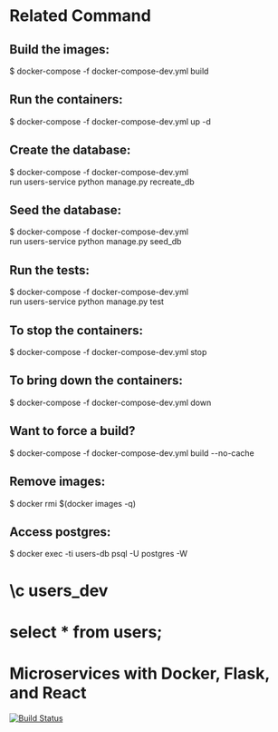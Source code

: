 # Related Command

## Build the images:
  $ docker-compose -f docker-compose-dev.yml build

## Run the containers:
  $ docker-compose -f docker-compose-dev.yml up -d

## Create the database:
  $ docker-compose -f docker-compose-dev.yml \
    run users-service python manage.py recreate_db

## Seed the database:
  $ docker-compose -f docker-compose-dev.yml \
    run users-service python manage.py seed_db

## Run the tests:
  $ docker-compose -f docker-compose-dev.yml \
    run users-service python manage.py test

## To stop the containers:
  $ docker-compose -f docker-compose-dev.yml stop

## To bring down the containers:
  $ docker-compose -f docker-compose-dev.yml down

## Want to force a build?
  $ docker-compose -f docker-compose-dev.yml build --no-cache

## Remove images:
  $ docker rmi $(docker images -q)

## Access postgres:
  $ docker exec -ti users-db psql -U postgres -W
  # \c users_dev
  # select * from users;
  
# Microservices with Docker, Flask, and React

[![Build Status](https://travis-ci.org/Desmonddai583/codecademy.svg?branch=master)](https://travis-ci.org/Desmonddai583/codecademy)